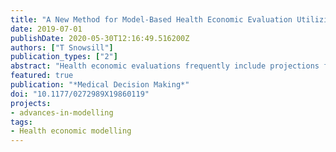 ```yaml
---
title: "A New Method for Model-Based Health Economic Evaluation Utilizing and Extending Moment-Generating Functions"
date: 2019-07-01
publishDate: 2020-05-30T12:16:49.516200Z
authors: ["T Snowsill"]
publication_types: ["2"]
abstract: "Health economic evaluations frequently include projections for lifetime costs and health effects using modeling frameworks such as Markov modeling or discrete event simulation (DES). Markov models typically cannot represent events whose risk is determined by the length of time spent in state (sojourn time) without the use of tunnel states. DES is very flexible but introduces Monte Carlo variation, which can significantly limit the complexity of model analyses. **Methods.** We present a new methodological framework for health economic modeling that is based on, and extends, the concept of moment-generating functions (MGFs) for time-to-event random variables. When future costs and health effects are discounted, MGFs can be used to very efficiently calculate the total discounted life-years spent in a series of health states. Competing risks are incorporated into the method. This method can also be used to calculate discounted costs and health effects when these payoffs are constant per unit time, one-off, or exponential with regard to time. MGFs are extended to additionally support costs and health effects which are polynomial with regard to time (as in a commonly used model of population norms for EQ-5D utility). **Worked Example.** A worked example is used to demonstrate the application of the new method in practice and to compare it with Markov modeling and DES. Results are compared in terms of convergence and accuracy, and computation times are compared. R code and an Excel workbook are provided. **Conclusions.** The MGF method can be applied to health economic evaluations in the place of Markov modeling or DES and has certain advantages over both."
featured: true
publication: "*Medical Decision Making*"
doi: "10.1177/0272989X19860119"
projects:
- advances-in-modelling
tags:
- Health economic modelling
---
```


